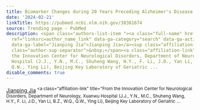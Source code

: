 ```yaml
---
title: Biomarker Changes during 20 Years Preceding Alzheimer's Disease.
date: '2024-02-21'
linkTitle: https://pubmed.ncbi.nlm.nih.gov/38381674
source: Trending page - PubMed
description: <span class="authors-list-item "><a class="full-name" href="https://pubmed.ncbi.nlm.nih.gov/?term=Jia+J&amp;cauthor_id=38381674"
  ref="linksrc=author_name_link" data-ga-category="search" data-ga-action="author_link"
  data-ga-label="Jianping Jia">Jianping Jia</a><sup class="affiliation-links"><span
  class="author-sup-separator">&nbsp;</span><a class="affiliation-link" title="From
  the Innovation Center for Neurological Disorders, Department of Neurology, Xuanwu
  Hospital (J.J., Y.N., M.C., Shuheng Wang, H.Y., F. Li, J.D., Yan Li, B.Z., W.Q.,
  Q.W., Ying Li), Beijing Key Laboratory of Geriatric ...
disable_comments: true
---
```

<span class="authors-list-item "><a class="full-name" href="https://pubmed.ncbi.nlm.nih.gov/?term=Jia+J&amp;cauthor_id=38381674" ref="linksrc=author_name_link" data-ga-category="search" data-ga-action="author_link" data-ga-label="Jianping Jia">Jianping Jia</a><sup class="affiliation-links"><span class="author-sup-separator">&nbsp;</span><a class="affiliation-link" title="From the Innovation Center for Neurological Disorders, Department of Neurology, Xuanwu Hospital (J.J., Y.N., M.C., Shuheng Wang, H.Y., F. Li, J.D., Yan Li, B.Z., W.Q., Q.W., Ying Li), Beijing Key Laboratory of Geriatric ...